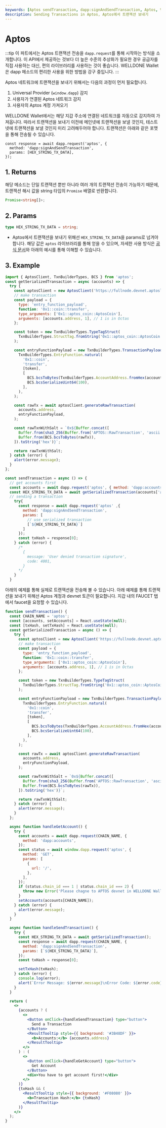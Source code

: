 ```yaml
---
keywords: [Aptos sendTransaction, dapp:signAndSendTransaction, Aptos, 앱토스, 앱토스 트랜잭션 전송]
description: Sending Transactions in Aptos, Aptos에서 트랜잭션 보내기
---
```


# Aptos

:::tip
이 파트에서는 Aptos 트랜잭션 전송을 `dapp.request`를 통해 시작하는 방식을 소개합니다. 이 API에서 제공하는 것보다 더 높은 수준의 추상화가 필요한 경우 공급자를 직접 사용하는 대신, 편의 라이브러리를 사용하는 것이 좋습니다. WELLDONE Wallet은 dapp 메소드의 편리한 사용을 위한 방법을 강구 중입니다.
:::

Aptos 네트워크에 트랜잭션을 보내기 위해서는 다음의 과정이 먼저 필요합니다.

1. Universal Provider (`window.dapp`) 감지
2. 사용자가 연결된 Aptos 네트워크 감지
3. 사용자의 Aptos 계정 가져오기

WELLDONE Wallet에서는 해당 지갑 주소에 연결된 네트워크를 자동으로 감지하여 가져옵니다. 따라서 트랜잭션을 보내기 이전에 메인넷에 트랜잭션을 보낼 것인지, 테스트넷에 트랜잭션을 보낼 것인지 미리 고려해두어야 합니다. 트랜잭션은 아래와 같은 포맷을 통해 전송될 수 있습니다.

```tsx
const response = await dapp.request('aptos', {
  method: 'dapp:signAndSendTransaction',
  params: [HEX_STRING_TX_DATA],
});
```

## 1. Returns

해당 메소드는 단일 트랜잭션 뿐만 아니라 여러 개의 트랜잭션 전송이 가능하기 때문에, 트랜잭션 해시 값을 string 타입의 `Promise` 배열로 반환합니다.

```typescript
Promise<string[]>;
```

## 2. Params

```typescript
type HEX_STRING_TX_DATA = string;
```

- Aptos에서 트랜잭션을 보내기 위해선 `HEX_STRING_TX_DATA`을 params로 넘겨야 합니다. 해당 값은 `aptos` 라이브러리를 통해 얻을 수 있으며, 자세한 사용 방식은 [공식 문서](https://aptos-labs.github.io/ts-sdk-doc/modules.html)와 아래의 예시를 통해 이해할 수 있습니다.

## 3. Example

```javascript
import { AptosClient, TxnBuilderTypes, BCS } from 'aptos';
const getSerializedTransaction = async (accounts) => {
  try {
    const aptosClient = new AptosClient('https://fullnode.devnet.aptoslabs.com/v1');
    // make transaction
    const payload = {
      type: 'entry_function_payload',
      function: '0x1::coin::transfer',
      type_arguments: ['0x1::aptos_coin::AptosCoin'],
      arguments: [accounts.address, 1], // 1 is in Octas
    };

    const token = new TxnBuilderTypes.TypeTagStruct(
      TxnBuilderTypes.StructTag.fromString('0x1::aptos_coin::AptosCoin'),
    );

    const entryFunctionPayload = new TxnBuilderTypes.TransactionPayloadEntryFunction(
      TxnBuilderTypes.EntryFunction.natural(
        '0x1::coin',
        'transfer',
        [token],
        [
          BCS.bcsToBytes(TxnBuilderTypes.AccountAddress.fromHex(accounts.address)),
          BCS.bcsSerializeUint64(100),
        ],
      ),
    );

    const rawTx = await aptosClient.generateRawTransaction(
      accounts.address,
      entryFunctionPayload,
    );

    const rawTxnWithSalt = `0x${Buffer.concat([
      Buffer.from(sha3_256(Buffer.from('APTOS::RawTransaction', 'ascii')), 'hex'),
      Buffer.from(BCS.bcsToBytes(rawTx)),
    ]).toString('hex')}`;

    return rawTxnWithSalt;
  } catch (error) {
    alert(error.message);
  }
};

const sendTransaction = async () => {
  // get accounts first
  const accounts = await dapp.request('aptos', { method: 'dapp:accounts' });
  const HEX_STRING_TX_DATA = await getSerializedTransaction(accounts['aptos']);
  // sending a transaction
    try{
      const response = await dapp.request('aptos' ,{
        method: 'dapp:signAndSendTransaction',
        params: [
          // use serialized transaction
          [`${HEX_STRING_TX_DATA}`]
        ]
      });
      const txHash = response[0];
    } catch (error) {
      /*
        {
          message: 'User denied transaction signature',
          code: 4001,
        }
      */
    }
  }
```

아래의 예제를 통해 실제로 트랜잭션을 전송해 볼 수 있습니다. 아래 예제를 통해 트랜잭션을 보내기 위해선 Aptos 계정과 devnet 토큰이 필요합니다. 지갑 내의 FAUCET 탭에서 faucet을 요청할 수 있습니다.

```jsx live
function sendTransaction() {
  const CHAIN_NAME = 'aptos';
  const [accounts, setAccounts] = React.useState(null);
  const [txHash, setTxHash] = React.useState(null);
  const getSerializedTransaction = async () => {
    try {
      const aptosClient = new AptosClient('https://fullnode.devnet.aptoslabs.com/v1');
      // make transaction
      const payload = {
        type: 'entry_function_payload',
        function: '0x1::coin::transfer',
        type_arguments: ['0x1::aptos_coin::AptosCoin'],
        arguments: [accounts.address, 1], // 1 is in Octas
      };

      const token = new TxnBuilderTypes.TypeTagStruct(
        TxnBuilderTypes.StructTag.fromString('0x1::aptos_coin::AptosCoin'),
      );

      const entryFunctionPayload = new TxnBuilderTypes.TransactionPayloadEntryFunction(
        TxnBuilderTypes.EntryFunction.natural(
          '0x1::coin',
          'transfer',
          [token],
          [
            BCS.bcsToBytes(TxnBuilderTypes.AccountAddress.fromHex(accounts.address)),
            BCS.bcsSerializeUint64(100),
          ],
        ),
      );

      const rawTx = await aptosClient.generateRawTransaction(
        accounts.address,
        entryFunctionPayload,
      );

      const rawTxnWithSalt = `0x${Buffer.concat([
        Buffer.from(sha3_256(Buffer.from('APTOS::RawTransaction', 'ascii')), 'hex'),
        Buffer.from(BCS.bcsToBytes(rawTx)),
      ]).toString('hex')}`;

      return rawTxnWithSalt;
    } catch (error) {
      alert(error.message);
    }
  };

  async function handleGetAccount() {
    try {
      const accounts = await dapp.request(CHAIN_NAME, {
        method: 'dapp:accounts',
      });
      const status = await window.dapp.request('aptos', {
        method: 'GET',
        params: [
          {
            url: '/',
          },
        ],
      });
      if (status.chain_id === 1 | status.chain_id === 2) {
        throw new Error('Please chagne to APTOS devnet in WELLDONE Wallet');
      }
      setAccounts(accounts[CHAIN_NAME]);
    } catch (error) {
      alert(error.message);
    }
  }

  async function handleSendTransaction() {
    try {
      const HEX_STRING_TX_DATA = await getSerializedTransaction();
      const response = await dapp.request(CHAIN_NAME, {
        method: 'dapp:signAndSendTransaction',
        params: [`${HEX_STRING_TX_DATA}`],
      });
      const txHash = response[0];

      setTxHash(txHash);
    } catch (error) {
      console.log(error);
      alert(`Error Message: ${error.message}\nError Code: ${error.code}`);
    }
  }

  return (
    <>
      {accounts ? (
        <>
          <Button onClick={handleSendTransaction} type="button">
            Send a Transaction
          </Button>
          <ResultTooltip style={{ background: '#3B48DF' }}>
            <b>Accounts:</b> {accounts.address}
          </ResultTooltip>
        </>
      ) : (
        <>
          <Button onClick={handleGetAccount} type="button">
            Get Account
          </Button>
          <div>You have to get account first!</div>
        </>
      )}
      {txHash && (
        <ResultTooltip style={{ background: '#F08080' }}>
          <b>Transaction Hash:</b> {txHash}
        </ResultTooltip>
      )}
    </>
  );
}
```
